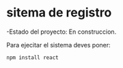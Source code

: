 <h1> sitema de registro</h1>

-Estado del proyecto: En construccion.

Para ejecitar el sistema deves poner:

```npm install react```
